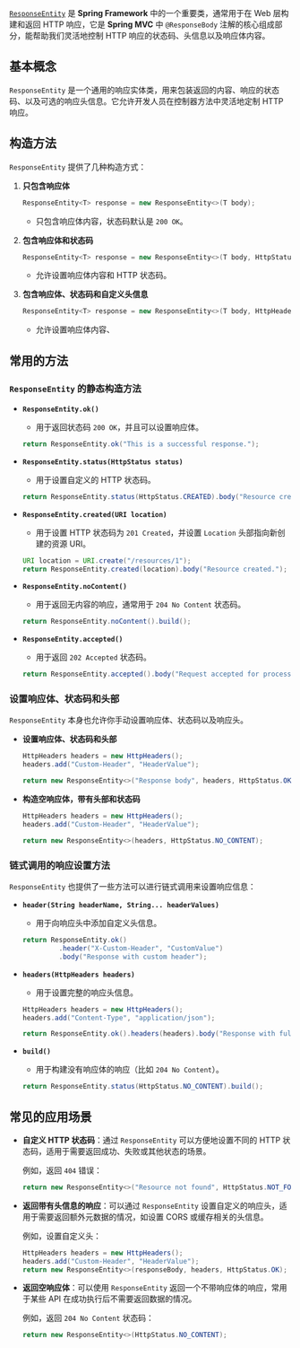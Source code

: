 [`ResponseEntity`](https://docs.spring.io/spring-framework/docs/current/javadoc-api/org/springframework/http/ResponseEntity.html) 是 **Spring Framework** 中的一个重要类，通常用于在 Web 层构建和返回 HTTP 响应，它是 **Spring MVC** 中 `@ResponseBody` 注解的核心组成部分，能帮助我们灵活地控制 HTTP 响应的状态码、头信息以及响应体内容。

## 基本概念

`ResponseEntity` 是一个通用的响应实体类，用来包装返回的内容、响应的状态码、以及可选的响应头信息。它允许开发人员在控制器方法中灵活地定制 HTTP 响应。

## 构造方法

`ResponseEntity` 提供了几种构造方式：

1. **只包含响应体**

   ```java
   ResponseEntity<T> response = new ResponseEntity<>(T body);
   ```

   - 只包含响应体内容，状态码默认是 `200 OK`。

2. **包含响应体和状态码**

   ```java
   ResponseEntity<T> response = new ResponseEntity<>(T body, HttpStatus status);
   ```

   - 允许设置响应体内容和 HTTP 状态码。

3. **包含响应体、状态码和自定义头信息**

   ```java
   ResponseEntity<T> response = new ResponseEntity<>(T body, HttpHeaders headers, HttpStatus status);
   ```

   - 允许设置响应体内容、

## 常用的方法

### `ResponseEntity` 的静态构造方法

- **`ResponseEntity.ok()`**

  - 用于返回状态码 `200 OK`，并且可以设置响应体。

  ```java
  return ResponseEntity.ok("This is a successful response.");
  ```

- **`ResponseEntity.status(HttpStatus status)`**

  - 用于设置自定义的 HTTP 状态码。

  ```java
  return ResponseEntity.status(HttpStatus.CREATED).body("Resource created successfully.");
  ```

- **`ResponseEntity.created(URI location)`**

  - 用于设置 HTTP 状态码为 `201 Created`，并设置 `Location` 头部指向新创建的资源 URI。

  ```java
  URI location = URI.create("/resources/1");
  return ResponseEntity.created(location).body("Resource created.");
  ```

- **`ResponseEntity.noContent()`**

  - 用于返回无内容的响应，通常用于 `204 No Content` 状态码。

  ```java
  return ResponseEntity.noContent().build();
  ```

- **`ResponseEntity.accepted()`**

  - 用于返回 `202 Accepted` 状态码。

  ```java
  return ResponseEntity.accepted().body("Request accepted for processing.");
  ```

###  设置响应体、状态码和头部

`ResponseEntity` 本身也允许你手动设置响应体、状态码以及响应头。

- **设置响应体、状态码和头部**

  ```java
  HttpHeaders headers = new HttpHeaders();
  headers.add("Custom-Header", "HeaderValue");
  
  return new ResponseEntity<>("Response body", headers, HttpStatus.OK);
  ```

- **构造空响应体，带有头部和状态码**

  ```java
  HttpHeaders headers = new HttpHeaders();
  headers.add("Custom-Header", "HeaderValue");
  
  return new ResponseEntity<>(headers, HttpStatus.NO_CONTENT);
  ```

### 链式调用的响应设置方法

`ResponseEntity` 也提供了一些方法可以进行链式调用来设置响应信息：

- **`header(String headerName, String... headerValues)`**

  - 用于向响应头中添加自定义头信息。

  ```java
  return ResponseEntity.ok()
           .header("X-Custom-Header", "CustomValue")
           .body("Response with custom header");
  ```

- **`headers(HttpHeaders headers)`**

  - 用于设置完整的响应头信息。

  ```java
  HttpHeaders headers = new HttpHeaders();
  headers.add("Content-Type", "application/json");
  
  return ResponseEntity.ok().headers(headers).body("Response with full headers");
  ```

- **`build()`**

  - 用于构建没有响应体的响应（比如 `204 No Content`）。

  ```java
  return ResponseEntity.status(HttpStatus.NO_CONTENT).build();
  ```

## 常见的应用场景

- **自定义 HTTP 状态码**：通过 `ResponseEntity` 可以方便地设置不同的 HTTP 状态码，适用于需要返回成功、失败或其他状态的场景。

  例如，返回 `404` 错误：

  ```java
  return new ResponseEntity<>("Resource not found", HttpStatus.NOT_FOUND);
  ```

- **返回带有头信息的响应**：可以通过 `ResponseEntity` 设置自定义的响应头，适用于需要返回额外元数据的情况，如设置 CORS 或缓存相关的头信息。

  例如，设置自定义头：

  ```java
  HttpHeaders headers = new HttpHeaders();
  headers.add("Custom-Header", "HeaderValue");
  return new ResponseEntity<>(responseBody, headers, HttpStatus.OK);
  ```

- **返回空响应体**：可以使用 `ResponseEntity` 返回一个不带响应体的响应，常用于某些 API 在成功执行后不需要返回数据的情况。

  例如，返回 `204 No Content` 状态码：

  ```java
  return new ResponseEntity<>(HttpStatus.NO_CONTENT);
  ```
